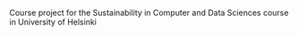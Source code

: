 Course project for the Sustainability in Computer and Data Sciences course in University of Helsinki